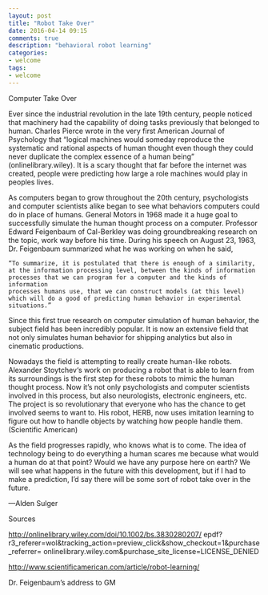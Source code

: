 ```yaml
---
layout: post
title: "Robot Take Over"
date: 2016-04-14 09:15
comments: true
description: "behavioral robot learning"
categories:
- welcome
tags:
- welcome
---
```


Computer Take Over


Ever since the industrial revolution in the late 19th century, people noticed that machinery had the capability of doing tasks previously that belonged to human. Charles Pierce wrote in the very first American Journal of Psychology that “logical machines would someday reproduce the systematic and rational aspects of human thought even though they could never duplicate the complex essence of a human being” (onlinelibrary.wiley).  It is a scary thought that far before the internet was created, people were predicting how large a role machines would play in peoples lives. 
	
As computers began to grow throughout the 20th century, psychologists and computer scientists alike began to see what behaviors computers could do in place of humans. General Motors in 1968 made it a huge goal to successfully simulate the human thought process on a computer. Professor Edward Feigenbaum of Cal-Berkley was doing groundbreaking research on the topic, work way before his time. During his speech on August 23, 1963, Dr. Feigenbaum summarized what he was working on when he said,

	“To summarize, it is postulated that there is enough of a similarity, 
	at the information processing level, between the kinds of information
	processes that we can program for a computer and the kinds of information
	processes humans use, that we can construct models (at this level)
	which will do a good of predicting human behavior in experimental situations.”

Since this first true research on computer simulation of human behavior, the subject field has been incredibly popular. It is now an extensive field that not only simulates human behavior for shipping analytics but also in cinematic productions. 
	
Nowadays the field is attempting to really create human-like robots. Alexander Stoytchev‘s work on producing a robot that is able to learn from its surroundings is the first step for these robots to mimic the human thought process. Now it’s not only psychologists and computer scientists involved in this process, but also neurologists, electronic engineers, etc. The project is so revolutionary that everyone who has the chance to get involved seems to want to. His robot, HERB, now uses imitation learning to figure out how to handle objects by watching how people handle them. (Scientific American) 
	
As the field progresses rapidly, who knows what is to come. The idea of technology being to do everything a human scares me because what would a human do at that point? Would we have any purpose here on earth? We will see what happens in the future with this development, but if I had to make a prediction, I’d say there will be some sort of robot take over in the future.

––Alden Sulger





Sources

http://onlinelibrary.wiley.com/doi/10.1002/bs.3830280207/
epdf?r3_referer=wol&tracking_action=preview_click&show_checkout=1&purchase_referrer=
onlinelibrary.wiley.com&purchase_site_license=LICENSE_DENIED

http://www.scientificamerican.com/article/robot-learning/

Dr. Feigenbaum’s address to GM


